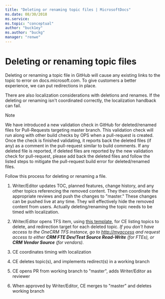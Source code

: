 ```yaml
---
title: "Deleting or renaming topic files | MicrosoftDocs"
ms.date: 08/30/2018
ms.service: 
ms.topic: "conceptual"
author: "buck1ey"
ms.author: "buckg"
manager: "renwe"
---
```


# Deleting or renaming topic files

Deleting or renaming a topic file in GitHub will cause any existing links to the topic to error on docs.microsoft.com. To give customers a better experience, we can put redirections in place.

There are also localization considerations with deletions and renames. If the deleting or renaming isn't coordinated correctly, the localization handback can fail.

> [!NOTE]
> We have introduced a new validation check in GitHub for deleted/renamed files for Pull-Requests targeting master branch. This validation check will run along with other build checks by OPS when a pull-request is created. Once the check is finished validating, it reports back the deleted files (if any) as a comment in the pull-request similar to build comments. If any deleted file is reported, if deleted files are reported by the new validation check for pull-request, please add back the deleted files and follow the listed steps to mitigate the pull-request build error for deleted/renamed files.

Follow this process for deleting or renaming a file.

 1.  Writer/Editor updates TOC, planned features, change history, and any other topics referencing the removed content. They then coordinate the appropriate reviews and push the changes to "master."
These changes can be pushed live at any time. They will effectively hide the removed content from users. Actually deleting/renaming the topic needs to be timed with localization.

 1.	Writer/Editor opens TFS item, using [this template](https://dynamicscrm.visualstudio.com/OneCRM/_workitems/create/Task?templateId=adfeaa5a-22a9-4416-9755-9b9980c42822&ownerId=74778d57-e6a1-43fe-b56b-be19cb488aae), for CE listing topics to delete, and redirection target for each deleted topic. *If you don't have access to the OneCRM TFS instance, go to [http://myaccess](http://myaccess) and request access to either **CRM FTE Dev/Test Source Read-Write** (for FTEs), or **CRM Vendor Source** (for vendors).*
 
 1.	CE coordinates timing with localization
 
 1.	CE deletes topic(s), and implements redirect(s) in a working branch
 
 1.	CE opens PR from working branch to "master", adds Writer/Editor as reviewer
 
 1.	When approved by Writer/Editor, CE merges to "master" and deletes working branch



